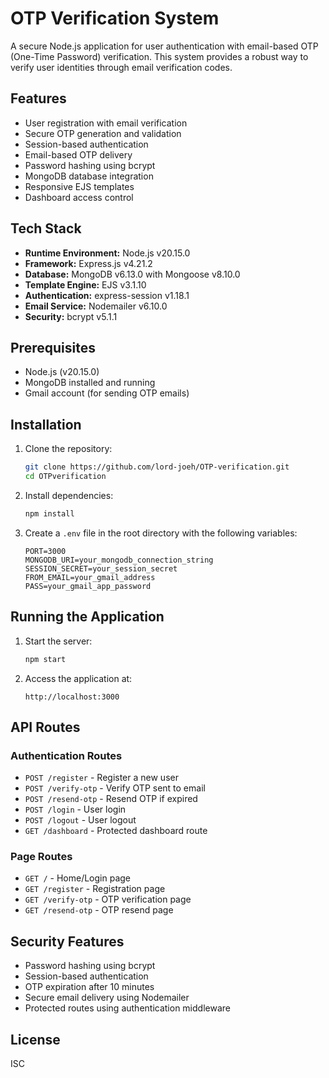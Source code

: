 # OTP Verification System

A secure Node.js application for user authentication with email-based OTP (One-Time Password) verification. This system provides a robust way to verify user identities through email verification codes.

## Features

- User registration with email verification
- Secure OTP generation and validation
- Session-based authentication
- Email-based OTP delivery
- Password hashing using bcrypt
- MongoDB database integration
- Responsive EJS templates
- Dashboard access control

## Tech Stack

- **Runtime Environment:** Node.js v20.15.0
- **Framework:** Express.js v4.21.2
- **Database:** MongoDB v6.13.0 with Mongoose v8.10.0
- **Template Engine:** EJS v3.1.10
- **Authentication:** express-session v1.18.1
- **Email Service:** Nodemailer v6.10.0
- **Security:** bcrypt v5.1.1

## Prerequisites

- Node.js (v20.15.0)
- MongoDB installed and running
- Gmail account (for sending OTP emails)

## Installation

1. Clone the repository:
   ```bash
   git clone https://github.com/lord-joeh/OTP-verification.git
   cd OTPverification
   ```

2. Install dependencies:
   ```bash
   npm install
   ```

3. Create a `.env` file in the root directory with the following variables:
   ```env
   PORT=3000
   MONGODB_URI=your_mongodb_connection_string
   SESSION_SECRET=your_session_secret
   FROM_EMAIL=your_gmail_address
   PASS=your_gmail_app_password
   ```

## Running the Application

1. Start the server:
   ```bash
   npm start
   ```

2. Access the application at:
   ```
   http://localhost:3000
   ```

## API Routes

### Authentication Routes
- `POST /register` - Register a new user
- `POST /verify-otp` - Verify OTP sent to email
- `POST /resend-otp` - Resend OTP if expired
- `POST /login` - User login
- `POST /logout` - User logout
- `GET /dashboard` - Protected dashboard route

### Page Routes
- `GET /` - Home/Login page
- `GET /register` - Registration page
- `GET /verify-otp` - OTP verification page
- `GET /resend-otp` - OTP resend page

## Security Features

- Password hashing using bcrypt
- Session-based authentication
- OTP expiration after 10 minutes
- Secure email delivery using Nodemailer
- Protected routes using authentication middleware


## License

ISC